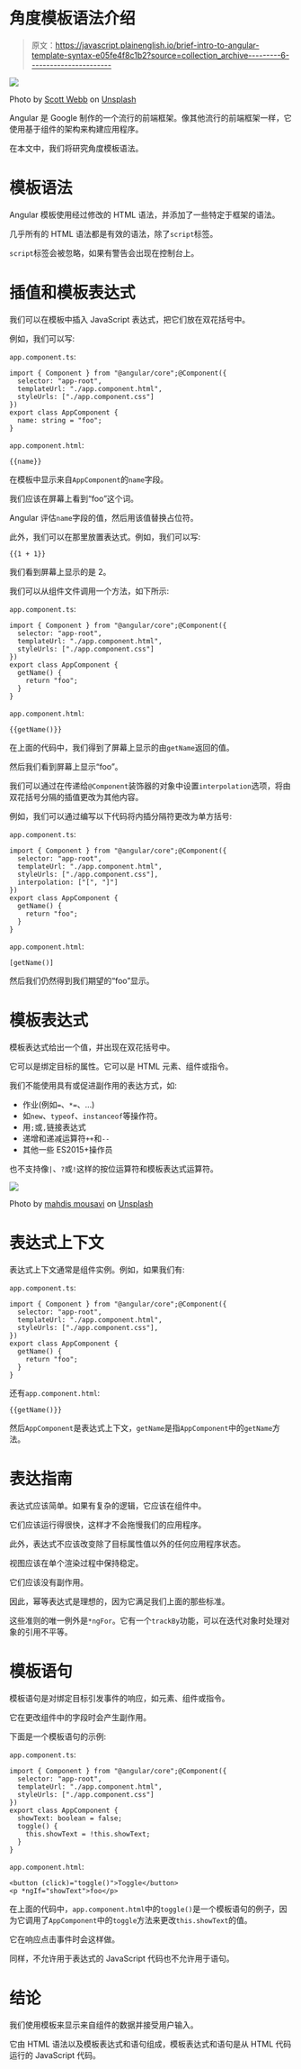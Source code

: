 # 角度模板语法介绍

> 原文：<https://javascript.plainenglish.io/brief-intro-to-angular-template-syntax-e05fe4f8c1b2?source=collection_archive---------6----------------------->

![](img/9323bd8f0f10f5d3abdd3d3a89b0b733.png)

Photo by [Scott Webb](https://unsplash.com/@scottwebb?utm_source=medium&utm_medium=referral) on [Unsplash](https://unsplash.com?utm_source=medium&utm_medium=referral)

Angular 是 Google 制作的一个流行的前端框架。像其他流行的前端框架一样，它使用基于组件的架构来构建应用程序。

在本文中，我们将研究角度模板语法。

# 模板语法

Angular 模板使用经过修改的 HTML 语法，并添加了一些特定于框架的语法。

几乎所有的 HTML 语法都是有效的语法，除了`script`标签。

`script`标签会被忽略，如果有警告会出现在控制台上。

# 插值和模板表达式

我们可以在模板中插入 JavaScript 表达式，把它们放在双花括号中。

例如，我们可以写:

`app.component.ts`:

```
import { Component } from "@angular/core";@Component({
  selector: "app-root",
  templateUrl: "./app.component.html",
  styleUrls: ["./app.component.css"]
})
export class AppComponent {
  name: string = "foo";
}
```

`app.component.html`:

```
{{name}}
```

在模板中显示来自`AppComponent`的`name`字段。

我们应该在屏幕上看到“foo”这个词。

Angular 评估`name`字段的值，然后用该值替换占位符。

此外，我们可以在那里放置表达式。例如，我们可以写:

```
{{1 + 1}}
```

我们看到屏幕上显示的是 2。

我们可以从组件文件调用一个方法，如下所示:

`app.component.ts`:

```
import { Component } from "@angular/core";@Component({
  selector: "app-root",
  templateUrl: "./app.component.html",
  styleUrls: ["./app.component.css"]
})
export class AppComponent {
  getName() {
    return "foo";
  }
}
```

`app.component.html`:

```
{{getName()}}
```

在上面的代码中，我们得到了屏幕上显示的由`getName`返回的值。

然后我们看到屏幕上显示“foo”。

我们可以通过在传递给`@Component`装饰器的对象中设置`interpolation`选项，将由双花括号分隔的插值更改为其他内容。

例如，我们可以通过编写以下代码将内插分隔符更改为单方括号:

`app.component.ts`:

```
import { Component } from "@angular/core";@Component({
  selector: "app-root",
  templateUrl: "./app.component.html",
  styleUrls: ["./app.component.css"],
  interpolation: ["[", "]"]
})
export class AppComponent {
  getName() {
    return "foo";
  }
}
```

`app.component.html`:

```
[getName()]
```

然后我们仍然得到我们期望的“foo”显示。

# 模板表达式

模板表达式给出一个值，并出现在双花括号中。

它可以是绑定目标的属性。它可以是 HTML 元素、组件或指令。

我们不能使用具有或促进副作用的表达方式，如:

*   作业(例如`=`、`*=`、…)
*   如`new`、`typeof`、`instanceof`等操作符。
*   用`;`或`,`链接表达式
*   递增和递减运算符`++`和`--`
*   其他一些 ES2015+操作员

也不支持像`|`、`?`或`!`这样的按位运算符和模板表达式运算符。

![](img/bf9263d9c1bdf48b35a230b8ca3b36e4.png)

Photo by [mahdis mousavi](https://unsplash.com/@dissii?utm_source=medium&utm_medium=referral) on [Unsplash](https://unsplash.com?utm_source=medium&utm_medium=referral)

# 表达式上下文

表达式上下文通常是组件实例。例如，如果我们有:

`app.component.ts`:

```
import { Component } from "@angular/core";@Component({
  selector: "app-root",
  templateUrl: "./app.component.html",
  styleUrls: ["./app.component.css"],
})
export class AppComponent {
  getName() {
    return "foo";
  }
}
```

还有`app.component.html`:

```
{{getName()}}
```

然后`AppComponent`是表达式上下文，`getName`是指`AppComponent`中的`getName`方法。

# 表达指南

表达式应该简单。如果有复杂的逻辑，它应该在组件中。

它们应该运行得很快，这样才不会拖慢我们的应用程序。

此外，表达式不应该改变除了目标属性值以外的任何应用程序状态。

视图应该在单个渲染过程中保持稳定。

它们应该没有副作用。

因此，幂等表达式是理想的，因为它满足我们上面的那些标准。

这些准则的唯一例外是`*ngFor`。它有一个`trackBy`功能，可以在迭代对象时处理对象的引用不平等。

# 模板语句

模板语句是对绑定目标引发事件的响应，如元素、组件或指令。

它在更改组件中的字段时会产生副作用。

下面是一个模板语句的示例:

`app.component.ts`:

```
import { Component } from "@angular/core";@Component({
  selector: "app-root",
  templateUrl: "./app.component.html",
  styleUrls: ["./app.component.css"]
})
export class AppComponent {
  showText: boolean = false;
  toggle() {
    this.showText = !this.showText;
  }
}
```

`app.component.html`:

```
<button (click)="toggle()">Toggle</button>
<p *ngIf="showText">foo</p>
```

在上面的代码中，`app.component.html`中的`toggle()`是一个模板语句的例子，因为它调用了`AppComponent`中的`toggle`方法来更改`this.showText`的值。

它在响应点击事件时会这样做。

同样，不允许用于表达式的 JavaScript 代码也不允许用于语句。

# 结论

我们使用模板来显示来自组件的数据并接受用户输入。

它由 HTML 语法以及模板表达式和语句组成，模板表达式和语句是从 HTML 代码运行的 JavaScript 代码。